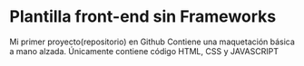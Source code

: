 # Plantilla front-end sin Frameworks
Mi primer proyecto(repositorio) en Github
Contiene una maquetación básica a mano alzada. Únicamente contiene código HTML, CSS y JAVASCRIPT

